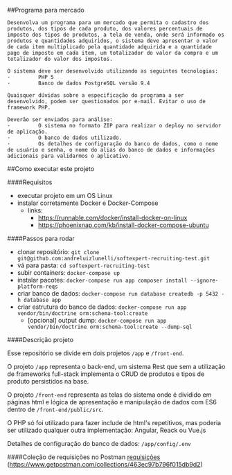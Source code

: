 ##Programa para mercado 

    Desenvolva um programa para um mercado que permita o cadastro dos produtos, dos tipos de cada produto, dos valores percentuais de imposto dos tipos de produtos, a tela de venda, onde será informado os produtos e quantidades adquiridos, o sistema deve apresentar o valor de cada item multiplicado pela quantidade adquirida e a quantidade pago de imposto em cada item, um totalizador do valor da compra e um totalizador do valor dos impostos.
    
    O sistema deve ser desenvolvido utilizando as seguintes tecnologias:  
    ·         PHP 5   
    ·         Banco de dados PostgreSQL versão 9.4    
    
    Quaisquer dúvidas sobre a especificação do programa a ser desenvolvido, podem ser questionados por e-mail. Evitar o uso de framework PHP.   
    
    Deverão ser enviados para análise:   
    ·         O sistema no formato ZIP para realizar o deploy no servidor de aplicação.   
    ·         O banco de dados utilizado.   
    ·         Os detalhes de configuração do banco de dados, como o nome de usuário e senha, o nome do alias do banco de dados e informações adicionais para validarmos o aplicativo.

##Como executar este projeto

####Requisitos
* executar projeto em um OS Linux
* instalar corretamente Docker e Docker-Compose
    * links:
        * https://runnable.com/docker/install-docker-on-linux
        * https://phoenixnap.com/kb/install-docker-compose-ubuntu

####Passos para rodar
* clonar repositório: ``git clone git@github.com:andreluizlunelli/softexpert-recruiting-test.git``
* vá para pasta: ``cd softexpert-recruiting-test``
* subir containers: ``docker-compose up``
* instalar pacotes: ``docker-compose run app composer install --ignore-platform-reqs
``
* criar banco de dados: ``docker-compose run database createdb -p 5432 -h database app``
* criar estrutura do banco de dados: ``docker-compose run app vendor/bin/doctrine orm:schema-tool:create ``
    * [opcional] output dump: ``docker-compose run app vendor/bin/doctrine orm:schema-tool:create --dump-sql``

####Descrição projeto

Esse repositório se divide em dois projetos `/app` e `/front-end`.

O projeto `/app` representa o back-end, um sistema Rest que sem a utilização de frameworks full-stack implementa o CRUD de produtos e tipos de produto 
persistidos na base.

O projeto `/front-end` representa as telas do sistema onde é dividido em páginas html e lógica de apresentação e
manipulação de dados com ES6 dentro de ``/front-end/public/src``.
 
O PHP só foi utilizado para fazer include de html's repetitivos, mas poderia ser utilizado qualquer outra
implementação: Angular, Reack ou Vue.js

Detalhes de configuração do banco de dados: ``/app/config/.env``

####Coleção de requisições no Postman
[requisições](https://www.getpostman.com/collections/463ec97b796f015db9d2) (https://www.getpostman.com/collections/463ec97b796f015db9d2)